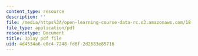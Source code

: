 ```yaml
---
content_type: resource
description: ''
file: /media/https%3A/open-learning-course-data-rc.s3.amazonaws.com/18-06sc-linear-algebra-fall-2011/4d4534a6e0c47248fd6f2d2683e85716_9Q1q7s1jTzU.pdf
file_type: application/pdf
resourcetype: Document
title: 3play pdf file
uid: 4d4534a6-e0c4-7248-fd6f-2d2683e85716
---
```

